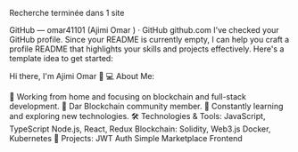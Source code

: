

Recherche terminée dans 1 site


GitHub — omar41101 (Ajimi Omar ) · GitHub
github.com
I’ve checked your GitHub profile. Since your README is currently empty, I can help you craft a profile README that highlights your skills and projects effectively. Here's a template idea to get started:

Hi there, I'm Ajimi Omar 👋
💻 About Me:

💼 Working from home and focusing on blockchain and full-stack development.
🔗 Dar Blockchain community member.
🌱 Constantly learning and exploring new technologies.
🛠 Technologies & Tools:
JavaScript, TypeScript
Node.js, React, Redux
Blockchain: Solidity, Web3.js
Docker, Kubernetes
🚀 Projects:
JWT Auth
Simple Marketplace Frontend
 
